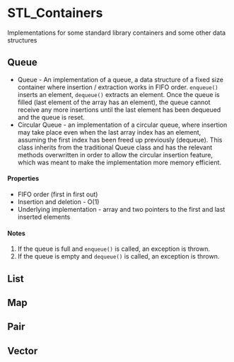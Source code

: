 # STL_Containers

Implementations for some standard library containers and some other data structures

## Queue
* Queue - An implementation of a queue, a data structure of a fixed size container where insertion / extraction works in FIFO order. `enqueue()` inserts an element, `dequeue()` extracts an element. Once the queue is filled (last element of the array has an element), the queue cannot receive any more insertions until the last element has been dequeued and the queue is reset.
* Circular Queue - an implementation of a circular queue, where insertion may take place even when the last array index has an element, assuming the first index has been freed up previously (dequeue). This class inherits from the traditional Queue class and has the relevant methods overwritten in order to allow the circular insertion feature, which was meant to make the implementation more memory efficient.

#### Properties

* FIFO order (first in first out)
* Insertion and deletion - O(1)
* Underlying implementation - array and two pointers to the first and last inserted elements

#### Notes
1. If the queue is full and `enqueue()` is called, an exception is thrown.
2. If the queue is empty and `dequeue()` is called, an exception is thrown.

## List

## Map

## Pair

## Vector
